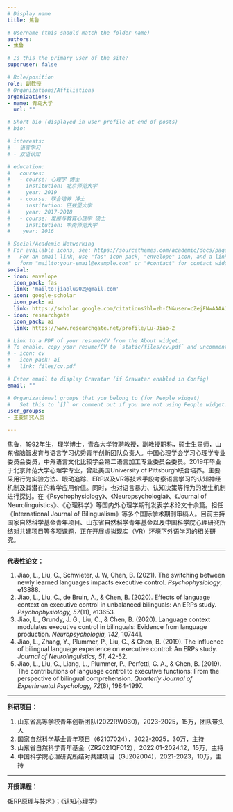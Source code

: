 ```yaml
---
# Display name
title: 焦鲁

# Username (this should match the folder name)
authors:
- 焦鲁

# Is this the primary user of the site?
superuser: false

# Role/position
role: 副教授
# Organizations/Affiliations
organizations:
- name: 青岛大学
  url: ""

# Short bio (displayed in user profile at end of posts)
# bio: 

# interests:
# - 语言学习
# - 双语认知

# education:
#   courses:
#   - course: 心理学 博士
#     institution: 北京师范大学
#     year: 2019
#   - course: 联合培养 博士
#     institution: 匹兹堡大学 
#     year: 2017-2018
#   - course: 发展与教育心理学 硕士
#     institution: 华南师范大学
#    year: 2016

# Social/Academic Networking
# For available icons, see: https://sourcethemes.com/academic/docs/page-builder/#icons
#   For an email link, use "fas" icon pack, "envelope" icon, and a link in the
#   form "mailto:your-email@example.com" or "#contact" for contact widget.
social:
- icon: envelope
  icon_pack: fas
  link: 'mailto:jiaolu902@gmail.com'
- icon: google-scholar
  icon_pack: ai
  link: https://scholar.google.com/citations?hl=zh-CN&user=cZejFNwAAAAJ
- icon: researchgate
  icon_pack: ai
  link: https://www.researchgate.net/profile/Lu-Jiao-2

# Link to a PDF of your resume/CV from the About widget.
# To enable, copy your resume/CV to `static/files/cv.pdf` and uncomment the lines below.
# - icon: cv
#   icon_pack: ai
#   link: files/cv.pdf

# Enter email to display Gravatar (if Gravatar enabled in Config)
email: ""

# Organizational groups that you belong to (for People widget)
#   Set this to `[]` or comment out if you are not using People widget.
user_groups:
- 主要研究人员

---
```


焦鲁，1992年生，理学博士，青岛大学特聘教授，副教授职称，硕士生导师，山东省脑智发育与语言学习优秀青年创新团队负责人。中国心理学会学习心理学专业委员会委员，中外语言文化比较学会第二语言加工专业委员会委员。2019年毕业于北京师范大学心理学专业，曾赴美国University of Pittsburgh联合培养。主要采用行为实验方法、眼动追踪、ERP以及VR等技术手段考察语言学习的认知神经机制及其潜在的教学应用价值。同时，也对语言暴力、认知决策等行为的发生机制进行探讨。在《Psychophysiology》、《Neuropsychologia》、《Journal of Neurolinguistics》、《心理科学》等国内外心理学期刊发表学术论文十余篇。担任《International Journal of Bilingualism》等多个国际学术期刊审稿人。目前主持国家自然科学基金青年项目、山东省自然科学青年基金以及中国科学院心理研究所结对共建项目等多项课题，正在开展虚拟现实（VR）环境下外语学习的相关研究。

---
**代表性论文：**
1. Jiao, L., Liu, C., Schwieter, J. W, Chen, B. (2021). The switching between newly learned languages impacts executive control. _Psychophysiology_, e13888.
2. Jiao, L., Liu, C., de Bruin, A., & Chen, B. (2020). Effects of language context on executive control in unbalanced bilinguals: An ERPs study. _Psychophysiology, 57_(11), e13653.
3. Jiao, L., Grundy, J. G., Liu, C., & Chen, B. (2020). Language context modulates executive control in bilinguals: Evidence from language production. _Neuropsychologia, 142_, 107441.
4. Jiao, L., Zhang, Y., Plummer, P., Liu, C., & Chen, B. (2019). The influence of bilingual language experience on executive control: An ERPs study. _Journal of Neurolinguistics, 51_, 42-52.
5. Jiao, L., Liu, C., Liang, L., Plummer, P., Perfetti, C. A., & Chen, B. (2019). The contributions of language control to executive functions: From the perspective of bilingual comprehension. _Quarterly Journal of Experimental Psychology, 72_(8), 1984-1997.

---
**科研项目：**
1. 山东省高等学校青年创新团队(2022RW030)，2023-2025，15万，团队带头人
2. 国家自然科学基金青年项目（62107024），2022-2025，30万，主持
3. 山东省自然科学青年基金（ZR2021QF012），2022.01-2024.12，15万，主持
4. 中国科学院心理研究所结对共建项目（GJ202004)，2021-2023，10万，主持

---
**开授课程：**

《ERP原理与技术》；《认知心理学》
